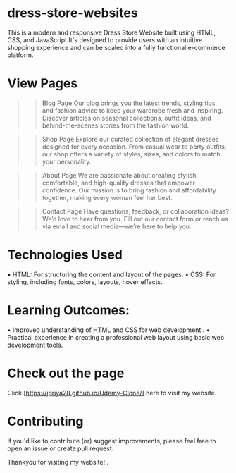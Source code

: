 # dress-store-websites

This is a modern and responsive Dress Store Website built using HTML, CSS, and JavaScript.It's designed to provide users with an intuitive shopping experience and can be scaled into a fully functional e-commerce platform.

# View Pages

>> Blog Page
Our blog brings you the latest trends, styling tips, and fashion advice to keep your wardrobe fresh and inspiring. Discover articles on seasonal collections, outfit ideas, and behind-the-scenes stories from the fashion world.


>> Shop Page
Explore our curated collection of elegant dresses designed for every occasion. From casual wear to party outfits, our shop offers a variety of styles, sizes, and colors to match your personality.


>> About Page
We are passionate about creating stylish, comfortable, and high-quality dresses that empower confidence. Our mission is to bring fashion and affordability together, making every woman feel her best.


>> Contact Page
Have questions, feedback, or collaboration ideas? We’d love to hear from you. Fill out our contact form or reach us via email and social media—we’re here to help you.


# Technologies Used

• HTML: For structuring the content and layout of the pages.
• CSS: For styling, including fonts, colors, layouts, hover effects.


# Learning Outcomes:

• Improved understanding of HTML and CSS for web development . 
• Practical experience in creating a professional web layout using basic web development tools.

# Check out the page

Click [https://jpriya28.github.io/Udemy-Clone/] here to visit my  website.

# Contributing

If you'd like to contribute (or) suggest improvements, please feel free to open an issue or create pull request.

Thankyou for visiting my  website!..

